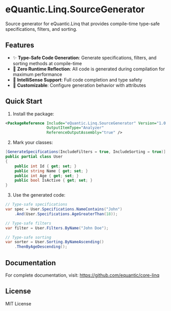 # eQuantic.Linq.SourceGenerator

Source generator for eQuantic.Linq that provides compile-time type-safe specifications, filters, and sorting.

## Features

- ✨ **Type-Safe Code Generation**: Generate specifications, filters, and sorting methods at compile-time
- 🚀 **Zero Runtime Reflection**: All code is generated during compilation for maximum performance
- 🧠 **IntelliSense Support**: Full code completion and type safety
- 🎯 **Customizable**: Configure generation behavior with attributes

## Quick Start

1. Install the package:
```xml
<PackageReference Include="eQuantic.Linq.SourceGenerator" Version="1.0.0" 
                  OutputItemType="Analyzer" 
                  ReferenceOutputAssembly="true" />
```

2. Mark your classes:
```csharp
[GenerateSpecifications(IncludeFilters = true, IncludeSorting = true)]
public partial class User
{
    public int Id { get; set; }
    public string Name { get; set; }
    public int Age { get; set; }
    public bool IsActive { get; set; }
}
```

3. Use the generated code:
```csharp
// Type-safe specifications
var spec = User.Specifications.NameContains("John")
    .And(User.Specifications.AgeGreaterThan(18));

// Type-safe filters
var filter = User.Filters.ByName("John Doe");

// Type-safe sorting
var sorter = User.Sorting.ByNameAscending()
    .ThenByAgeDescending();
```

## Documentation

For complete documentation, visit: https://github.com/equantic/core-linq

## License

MIT License
